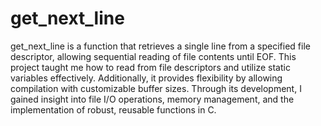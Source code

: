 # get_next_line
get_next_line is a function that retrieves a single line from a specified file descriptor, allowing sequential reading of file contents until EOF. This project taught me how to read from file descriptors and utilize static variables effectively. Additionally, it provides flexibility by allowing compilation with customizable buffer sizes. Through its development, I gained insight into file I/O operations, memory management, and the implementation of robust, reusable functions in C.

